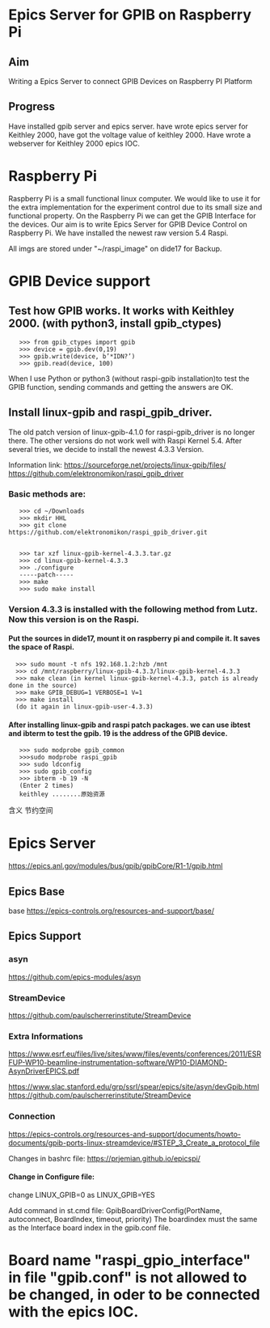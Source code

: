 # Epics Server for GPIB on Raspberry Pi

## Aim
Writing a Epics Server to connect GPIB Devices on Raspberry PI Platform 
## Progress
Have installed gpib server and epics server.  have wrote epics server for Keithley 2000, have got the voltage value of keithley 2000. Have wrote a webserver for Keithley 2000 epics IOC. 

# Raspberry Pi
Raspberry Pi is a small functional linux computer. We would like to use it for the extra implementation for the experiment control due to its small size and functional property. On the Raspberry Pi we can get the GPIB Interface for the devices. Our aim is to write Epics Server for GPIB Device Control on Raspberry Pi. We have installed the newest raw version 5.4 Raspi. 

All imgs are stored under "~/raspi_image" on dide17 for Backup.
   
# GPIB Device support
## Test how GPIB works. It works with Keithley 2000. (with python3, install gpib_ctypes) 
    

       >>> from gpib_ctypes import gpib
       >>> device = gpib.dev(0,19)
       >>> gpib.write(device, b’*IDN?’)
       >>> gpib.read(device, 100)

When I use Python or python3 (without raspi-gpib installation)to test the GPIB function, sending commands and getting the answers are OK.  
## Install linux-gpib and raspi_gpib_driver.

The old patch version of linux-gpib-4.1.0 for raspi-gpib_driver is no longer there. The other versions do not work well with Raspi Kernel 5.4. After several tries, we decide to install the newest 4.3.3 Version. 

Information link:
https://sourceforge.net/projects/linux-gpib/files/
https://github.com/elektronomikon/raspi_gpib_driver

###  Basic methods are:
      
       >>> cd ~/Downloads
       >>> mkdir HHL
       >>> git clone https://github.com/elektronomikon/raspi_gpib_driver.git


       >>> tar xzf linux-gpib-kernel-4.3.3.tar.gz
       >>> cd linux-gpib-kernel-4.3.3
       >>> ./configure
       -----patch-----
       >>> make 
       >>> sudo make install
       
###  Version 4.3.3 is installed with the following method from Lutz. Now this version is on the Raspi.

#### Put the sources in dide17, mount it on raspberry pi and compile it. It saves the space of Raspi. 

      >>> sudo mount -t nfs 192.168.1.2:hzb /mnt
      >>> cd /mnt/raspberry/linux-gpib-4.3.3/linux-gpib-kernel-4.3.3
      >>> make clean (in kernel linux-gpib-kernel-4.3.3, patch is already done in the source)
      >>> make GPIB_DEBUG=1 VERBOSE=1 V=1
      >>> make install
      (do it again in linux-gpib-user-4.3.3)
      
#### After installing linux-gpib and raspi patch packages. we can use ibtest and ibterm to test the gpib. 19 is the address of the GPIB device. 

       >>> sudo modprobe gpib_common
       >>>sudo modprobe raspi_gpib
       >>> sudo ldconfig
       >>> sudo gpib_config 
       >>> ibterm -b 19 -N
       (Enter 2 times)
       keithley ........原始资源
含义
节约空间
       
     
# Epics Server 

https://epics.anl.gov/modules/bus/gpib/gpibCore/R1-1/gpib.html

## Epics Base 
base <https://epics-controls.org/resources-and-support/base/>

## Epics Support 
### asyn 

<https://github.com/epics-modules/asyn>


### StreamDevice 

https://github.com/paulscherrerinstitute/StreamDevice

### Extra Informations
   https://www.esrf.eu/files/live/sites/www/files/events/conferences/2011/ESRFUP-WP10-beamline-instrumentation-software/WP10-DIAMOND-AsynDriverEPICS.pdf
   
   https://www.slac.stanford.edu/grp/ssrl/spear/epics/site/asyn/devGpib.html
https://github.com/paulscherrerinstitute/StreamDevice
      
### Connection 

https://epics-controls.org/resources-and-support/documents/howto-documents/gpib-ports-linux-streamdevice/#STEP_3_Create_a_protocol_file

Changes in bashrc file: 
https://prjemian.github.io/epicspi/


#### Change in Configure file:

change LINUX_GPIB=0 as LINUX_GPIB=YES

Add command in st.cmd file: GpibBoardDriverConfig(PortName, autoconnect, BoardIndex, timeout, priority) 
The boardindex must the same as the Interface board index in the gpib.conf file.

# Board name "raspi_gpio_interface" in file "gpib.conf" is not allowed to be changed, in oder to be connected with the epics IOC.
